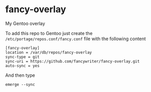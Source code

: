 # fancy-overlay
My Gentoo overlay

To add this repo to Gentoo just create the ```/etc/portage/repos.conf/fancy.conf``` file  with the following content

    [fancy-overlay]
    location = /var/db/repos/fancy-overlay
    sync-type = git
    sync-uri = https://github.com/fancywriter/fancy-overlay.git
    auto-sync = yes

And then type

    emerge --sync
